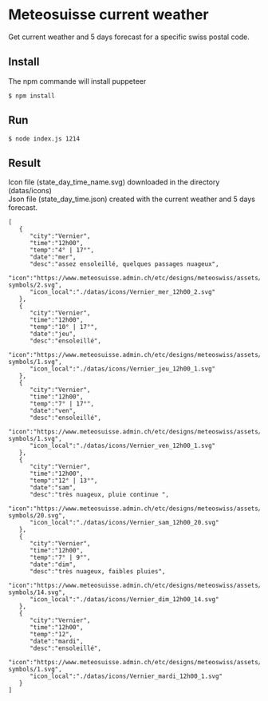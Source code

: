 # Meteosuisse current weather 
Get current weather and 5 days forecast for a specific swiss postal code.

## Install
The npm commande will install puppeteer

    $ npm install

## Run

    $ node index.js 1214
  
  
## Result
Icon file (state_day_time_name.svg) downloaded in the directory (datas/icons)    
Json file (state_day_time.json) created with the current weather and 5 days forecast.

    [  
       {  
          "city":"Vernier",
          "time":"12h00",
          "temp":"4° | 17°",
          "date":"mer",
          "desc":"assez ensoleillé, quelques passages nuageux",
          "icon":"https://www.meteosuisse.admin.ch/etc/designs/meteoswiss/assets/images/icons/meteo/weather-symbols/2.svg",
          "icon_local":"./datas/icons/Vernier_mer_12h00_2.svg"
       },
       {  
          "city":"Vernier",
          "time":"12h00",
          "temp":"10° | 17°",
          "date":"jeu",
          "desc":"ensoleillé",
          "icon":"https://www.meteosuisse.admin.ch/etc/designs/meteoswiss/assets/images/icons/meteo/weather-symbols/1.svg",
          "icon_local":"./datas/icons/Vernier_jeu_12h00_1.svg"
       },
       {  
          "city":"Vernier",
          "time":"12h00",
          "temp":"7° | 17°",
          "date":"ven",
          "desc":"ensoleillé",
          "icon":"https://www.meteosuisse.admin.ch/etc/designs/meteoswiss/assets/images/icons/meteo/weather-symbols/1.svg",
          "icon_local":"./datas/icons/Vernier_ven_12h00_1.svg"
       },
       {  
          "city":"Vernier",
          "time":"12h00",
          "temp":"12° | 13°",
          "date":"sam",
          "desc":"très nuageux, pluie continue ",
          "icon":"https://www.meteosuisse.admin.ch/etc/designs/meteoswiss/assets/images/icons/meteo/weather-symbols/20.svg",
          "icon_local":"./datas/icons/Vernier_sam_12h00_20.svg"
       },
       {  
          "city":"Vernier",
          "time":"12h00",
          "temp":"7° | 9°",
          "date":"dim",
          "desc":"très nuageux, faibles pluies",
          "icon":"https://www.meteosuisse.admin.ch/etc/designs/meteoswiss/assets/images/icons/meteo/weather-symbols/14.svg",
          "icon_local":"./datas/icons/Vernier_dim_12h00_14.svg"
       },
       {  
          "city":"Vernier",
          "time":"12h00",
          "temp":"12",
          "date":"mardi",
          "desc":"ensoleillé",
          "icon":"https://www.meteosuisse.admin.ch/etc/designs/meteoswiss/assets/images/icons/meteo/weather-symbols/1.svg",
          "icon_local":"./datas/icons/Vernier_mardi_12h00_1.svg"
       }
    ]



